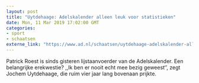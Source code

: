 ```yaml
---
layout: post
title: "Uytdehaage: Adelskalender alleen leuk voor statistieken"
date: Mon, 11 Mar 2019 17:02:00 GMT
categories: 
- sport 
- schaatsen 
externe_link: "https://www.ad.nl/schaatsen/uytdehaage-adelskalender-alleen-leuk-voor-statistieken~a78976a3/"
---
```


Patrick Roest is sinds gisteren lijstaanvoerder van de Adelskalender. Een belangrijke erekwestie? ,,Ik ben er nooit echt mee bezig geweest‘’, zegt Jochem Uytdehaage, die ruim vier jaar lang bovenaan prijkte.
